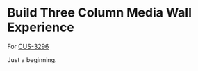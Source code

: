 Build Three Column Media Wall Experience
========================================

For [CUS-3296](https://livefyre.atlassian.net/browse/CUS-3296)

Just a beginning.